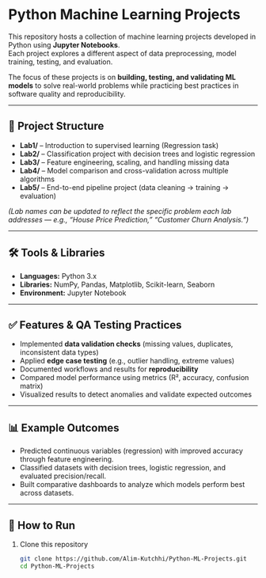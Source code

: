 # Python Machine Learning Projects

This repository hosts a collection of machine learning projects developed in Python using **Jupyter Notebooks**.  
Each project explores a different aspect of data preprocessing, model training, testing, and evaluation.  

The focus of these projects is on **building, testing, and validating ML models** to solve real-world problems while practicing best practices in software quality and reproducibility.

---

## 📂 Project Structure

- **Lab1/** – Introduction to supervised learning (Regression task)  
- **Lab2/** – Classification project with decision trees and logistic regression  
- **Lab3/** – Feature engineering, scaling, and handling missing data  
- **Lab4/** – Model comparison and cross-validation across multiple algorithms  
- **Lab5/** – End-to-end pipeline project (data cleaning → training → evaluation)  

*(Lab names can be updated to reflect the specific problem each lab addresses — e.g., “House Price Prediction,” “Customer Churn Analysis.”)*

---

## 🛠 Tools & Libraries

- **Languages:** Python 3.x  
- **Libraries:** NumPy, Pandas, Matplotlib, Scikit-learn, Seaborn  
- **Environment:** Jupyter Notebook  

---

## ✅ Features & QA Testing Practices

- Implemented **data validation checks** (missing values, duplicates, inconsistent data types)  
- Applied **edge case testing** (e.g., outlier handling, extreme values)  
- Documented workflows and results for **reproducibility**  
- Compared model performance using metrics (R², accuracy, confusion matrix)  
- Visualized results to detect anomalies and validate expected outcomes  

---

## 📊 Example Outcomes

- Predicted continuous variables (regression) with improved accuracy through feature engineering.  
- Classified datasets with decision trees, logistic regression, and evaluated precision/recall.  
- Built comparative dashboards to analyze which models perform best across datasets.  

---

## 🚀 How to Run

1. Clone this repository  
   ```bash
   git clone https://github.com/Alim-Kutchhi/Python-ML-Projects.git
   cd Python-ML-Projects
